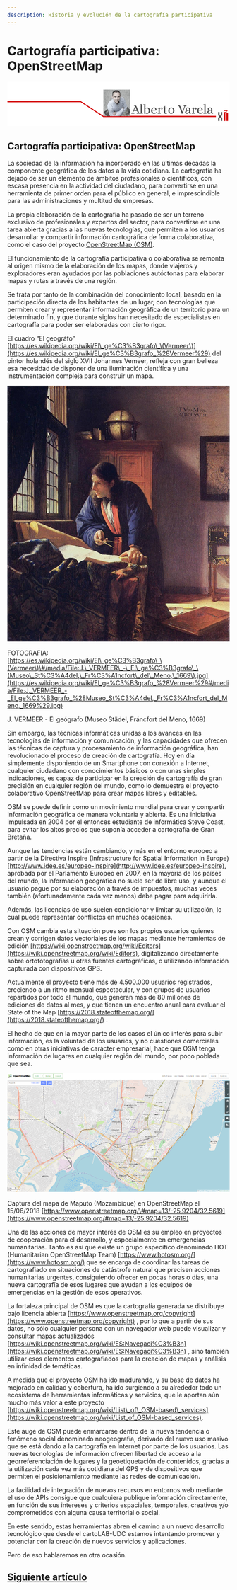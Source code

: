 ```yaml
---
description: Historia y evolución de la cartografía participativa
---
```


# Cartografía participativa: OpenStreetMap

![](.gitbook/assets/image%20%2869%29.png)

## Cartografía participativa: OpenStreetMap

La sociedad de la información ha incorporado en las últimas décadas la componente geográfica de los datos a la vida cotidiana. La cartografía ha dejado de ser un elemento de ámbitos profesionales o científicos, con escasa presencia en la actividad del ciudadano, para convertirse en una herramienta de primer orden para el público en general, e imprescindible para las administraciones y multitud de empresas.

La propia elaboración de la cartografía ha pasado de ser un terreno exclusivo de profesionales y expertos del sector, para convertirse en una tarea abierta gracias a las nuevas tecnologías, que permiten a los usuarios desarrollar y compartir información cartográfica de forma colaborativa, como el caso del proyecto [OpenStreetMap \(OSM\)](http://www.openstreetmap.org).

 El funcionamiento de la cartografía participativa o colaborativa se remonta al origen mismo de la elaboración de los mapas, donde viajeros y exploradores eran ayudados por las poblaciones autóctonas para elaborar mapas y rutas a través de una región.

Se trata por tanto de la combinación del conocimiento local, basado en la participación directa de los habitantes de un lugar, con tecnologías que permiten crear y representar información geográfica de un territorio para un determinado fin, y que durante siglos han necesitado de especialistas en cartografía para poder ser elaboradas con cierto rigor.

El cuadro “El geográfo” [https://es.wikipedia.org/wiki/El\_ge%C3%B3grafo\_\(Vermeer\)](https://es.wikipedia.org/wiki/El_ge%C3%B3grafo_%28Vermeer%29) del pintor holandés del siglo XVII Johannes Vemeer, refleja con gran belleza esa necesidad de disponer de una iluminación científica y una instrumentación compleja para construir un mapa.

![](.gitbook/assets/image%20%2857%29.png)

 FOTOGRAFIA:  
[https://es.wikipedia.org/wiki/El\_ge%C3%B3grafo\_\(Vermeer\)\#/media/File:J.\_VERMEER\_-\_El\_ge%C3%B3grafo\_\(Museo\_St%C3%A4del,\_Fr%C3%A1ncfort\_del\_Meno,\_1669\).jpg](https://es.wikipedia.org/wiki/El_ge%C3%B3grafo_%28Vermeer%29#/media/File:J._VERMEER_-_El_ge%C3%B3grafo_%28Museo_St%C3%A4del,_Fr%C3%A1ncfort_del_Meno,_1669%29.jpg)

 J. VERMEER - El geógrafo \(Museo Städel, Fráncfort del Meno, 1669\)

 Sin embargo, las técnicas informáticas unidas a los avances en las tecnologías de información y comunicación, y las capacidades que ofrecen las técnicas de captura y procesamiento de información geográfica, han revolucionado el proceso de creación de cartografía. Hoy en día simplemente disponiendo de un Smartphone con conexión a Internet, cualquier ciudadano con conocimientos básicos o con unas simples indicaciones, es capaz de participar en la creación de cartografía de gran precisión en cualquier región del mundo, como lo demuestra el proyecto colaborativo OpenStreetMap para crear mapas libres y editables.

 OSM se puede definir como un movimiento mundial para crear y compartir información geográfica de manera voluntaria y abierta. Es una iniciativa impulsada en 2004 por el entonces estudiante de informática Steve Coast, para evitar los altos precios que suponía acceder a cartografía de Gran Bretaña.

Aunque las tendencias están cambiando, y más en el entorno europeo a partir de la Directiva Inspire \(Infrastructure for Spatial Information in Europe\) [http://www.idee.es/europeo-inspire](http://www.idee.es/europeo-inspire), aprobada por el Parlamento Europeo en 2007, en la mayoría de los países del mundo, la información geográfica no suele ser de libre uso, y aunque el usuario pague por su elaboración a través de impuestos, muchas veces también \(afortunadamente cada vez menos\) debe pagar para adquirirla.

Además, las licencias de uso suelen condicionar y limitar su utilización, lo cual puede representar conflictos en muchas ocasiones.

 Con OSM cambia esta situación pues son los propios usuarios quienes crean y corrigen datos vectoriales de los mapas mediante herramientas de edición [https://wiki.openstreetmap.org/wiki/Editors](https://wiki.openstreetmap.org/wiki/Editors), digitalizando directamente sobre ortofotografías u otras fuentes cartográficas, o utilizando información capturada con dispositivos GPS.

Actualmente el proyecto tiene más de 4.500.000 usuarios registrados, creciendo a un ritmo mensual espectacular, y con grupos de usuarios repartidos por todo el mundo, que generan más de 80 millones de ediciones de datos al mes, y que tienen un encuentro anual para evaluar el State of the Map [https://2018.stateofthemap.org/](https://2018.stateofthemap.org/) .

El hecho de que en la mayor parte de los casos el único interés para subir información, es la voluntad de los usuarios, y no cuestiones comerciales como en otras iniciativas de carácter empresarial, hace que OSM tenga información de lugares en cualquier región del mundo, por poco poblada que sea.

![](.gitbook/assets/image%20%287%29.png)

 Captura del mapa de Maputo \(Mozambique\) en OpenStreetMap el 15/06/2018 [https://www.openstreetmap.org/\#map=13/-25.9204/32.5619](https://www.openstreetmap.org/#map=13/-25.9204/32.5619)

 Una de las acciones de mayor interés de OSM es su empleo en proyectos de cooperación para el desarrollo, y especialmente en emergencias humanitarias. Tanto es así que existe un grupo específico denominado HOT \(Humanitarian OpenStreetMap Team\) [https://www.hotosm.org/](https://www.hotosm.org/) que se encarga de coordinar las tareas de cartografiado en situaciones de catástrofe natural que precisen acciones humanitarias urgentes, consiguiendo ofrecer en pocas horas o días, una nueva cartografía de esos lugares que ayudan a los equipos de emergencias en la gestión de esos operativos.

 La fortaleza principal de OSM es que la cartografía generada se distribuye bajo licencia abierta [https://www.openstreetmap.org/copyright](https://www.openstreetmap.org/copyright) , por lo que a partir de sus datos, no sólo cualquier persona con un navegador web puede visualizar y consultar mapas actualizados [https://wiki.openstreetmap.org/wiki/ES:Navegaci%C3%B3n](https://wiki.openstreetmap.org/wiki/ES:Navegaci%C3%B3n) , sino también utilizar esos elementos cartografiados para la creación de mapas y análisis en infinidad de temáticas.

A medida que el proyecto OSM ha ido madurando, y su base de datos ha mejorado en calidad y cobertura, ha ido surgiendo a su alrededor todo un ecosistema de herramientas informáticas y servicios, que le aportan aún mucho más valor a este proyecto [https://wiki.openstreetmap.org/wiki/List\_of\_OSM-based\_services](https://wiki.openstreetmap.org/wiki/List_of_OSM-based_services).

 Este auge de OSM puede enmarcarse dentro de la nueva tendencia o fenómeno social denominado neogeografía, derivado del nuevo uso masivo que se está dando a la cartografía en Internet por parte de los usuarios. Las nuevas tecnologías de información ofrecen libertad de acceso a la georreferenciación de lugares y la geoetiquetación de contenidos, gracias a la utilización cada vez más cotidiana del GPS y de dispositivos que permiten el posicionamiento mediante las redes de comunicación.

La facilidad de integración de nuevos recursos en entornos web mediante el uso de APIs consigue que cualquiera publique información directamente, en función de sus intereses y criterios espaciales, temporales, creativos y/o comprometidos con alguna causa territorial o social.

En este sentido, estas herramientas abren el camino a un nuevo desarrollo tecnológico que desde el cartoLAB-UDC estamos intentando promover y potenciar con la creación de nuevos servicios y aplicaciones.

Pero de eso hablaremos en otra ocasión.

## [Siguiente artículo](jornada-de-presentacion-de-software-con-licencia-libre-para-uso-cientifico.md)

